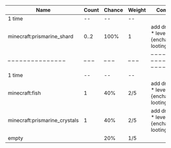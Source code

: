 | Name                          | Count | Chance | Weight | Comment                                       |
| ----------------------------- | ----- | ------ | ------ | --------------------------------------------- |
| 1 time                        |    -- |     -- |     -- |                                               |
| minecraft:prismarine_shard    |  0..2 |   100% |      1 | add drop: 0..1 * level {enchantment: looting} |
| – – – – – – – – – – – – – – – | – – – | – – –  | – – –  | – – – – – – – – – – – – – – – – – – – – – – – |
| 1 time                        |    -- |     -- |     -- |                                               |
| minecraft:fish                |     1 |    40% |    2/5 | add drop: 0..1 * level {enchantment: looting} |
| minecraft:prismarine_crystals |     1 |    40% |    2/5 | add drop: 0..1 * level {enchantment: looting} |
| empty                         |       |    20% |    1/5 |                                               |
